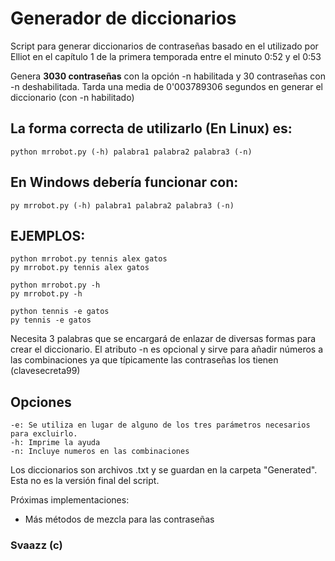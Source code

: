 # Generador de diccionarios

Script para generar diccionarios de contraseñas basado en el utilizado por Elliot en el capítulo 1 de la primera temporada entre el minuto 0:52 y el 0:53

Genera **3030 contraseñas** con la opción -n habilitada y 30 contraseñas con -n deshabilitada.
Tarda una media de 0'003789306 segundos en generar el diccionario (con -n habilitado)

## La forma correcta de utilizarlo (En **Linux**) es:
```
python mrrobot.py (-h) palabra1 palabra2 palabra3 (-n)
```
## En **Windows** debería funcionar con:
```
py mrrobot.py (-h) palabra1 palabra2 palabra3 (-n)
```

## EJEMPLOS:
```
python mrrobot.py tennis alex gatos
py mrrobot.py tennis alex gatos

python mrrobot.py -h
py mrrobot.py -h

python tennis -e gatos
py tennis -e gatos
```

Necesita 3 palabras que se encargará de enlazar de diversas formas para crear el diccionario. El atributo -n es opcional y sirve para añadir números a las combinaciones ya que típicamente las contraseñas los tienen (clavesecreta99)

## Opciones
```
-e: Se utiliza en lugar de alguno de los tres parámetros necesarios para excluirlo.
-h: Imprime la ayuda
-n: Incluye numeros en las combinaciones

```

Los diccionarios son archivos .txt y se guardan en la carpeta "Generated".
Esta no es la versión final del script.

Próximas implementaciones:
  - Más métodos de mezcla para las contraseñas

### Svaazz (c)
